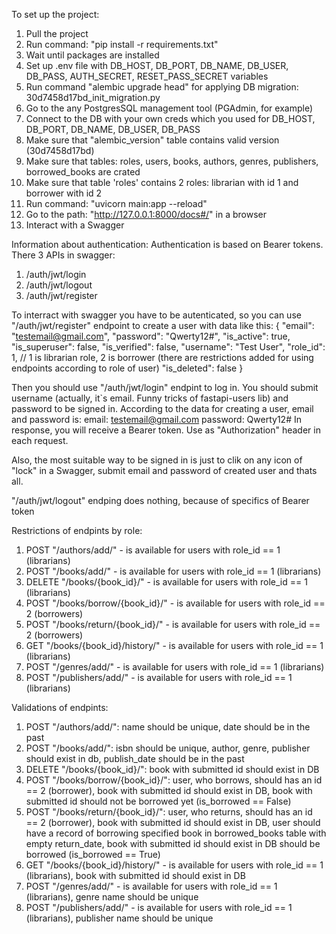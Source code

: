 To set up the project:
1. Pull the project
2. Run command: "pip install -r requirements.txt"
3. Wait until packages are installed
4. Set up .env file with DB_HOST, DB_PORT, DB_NAME, DB_USER, DB_PASS, AUTH_SECRET, RESET_PASS_SECRET variables
5. Run command "alembic upgrade head" for applying DB migration: 30d7458d17bd_init_migration.py
6. Go to the any PostgresSQL management tool (PGAdmin, for example)
7. Connect to the DB with your own creds which you used for DB_HOST, DB_PORT, DB_NAME, DB_USER, DB_PASS
8. Make sure that "alembic_version" table contains valid version (30d7458d17bd)
9. Make sure that tables: roles, users, books, authors, genres, publishers, borrowed_books are crated
10. Make sure that table 'roles' contains 2 roles: librarian with id 1 and borrower with id 2
11. Run command: "uvicorn main:app --reload"
12. Go to the path: "http://127.0.0.1:8000/docs#/" in a browser
13. Interact with a Swagger

Information about authentication:
Authentication is based on Bearer tokens. There 3 APIs in swagger:
1. /auth/jwt/login
2. /auth/jwt/logout
3. /auth/jwt/register
    
To interract with swagger you have to be autenticated, so you can use "/auth/jwt/register" endpoint to create a user with data like this: 
{
  "email": "testemail@gmail.com",
  "password": "Qwerty12#",
  "is_active": true,
  "is_superuser": false,
  "is_verified": false,
  "username": "Test User",
  "role_id": 1, // 1 is librarian role, 2 is borrower (there are restrictions added for using endpoints according to role of user)
  "is_deleted": false
}

Then you should use "/auth/jwt/login" endpint to log in. You should submit username (actually, it`s email. Funny tricks of fastapi-users lib) and password to be signed in. According to the data for creating a user, email and password is:
email: testemail@gmail.com
password: Qwerty12#
In response, you will receive a Bearer token. Use as "Authorization" header in each request.

Also, the most suitable way to be signed in is just to clik on any icon of "lock" in a Swagger, submit email and password of created user and thats all.

"/auth/jwt/logout" endping does nothing, because of specifics of Bearer token

Restrictions of endpints by role:
1. POST "/authors/add/" - is available for users with role_id == 1 (librarians)
2. POST "/books/add/" - is available for users with role_id == 1 (librarians)
3. DELETE "/books/{book_id}/" - is available for users with role_id == 1 (librarians)
4. POST "/books/borrow/{book_id}/" - is available for users with role_id == 2 (borrowers)
5. POST "/books/return/{book_id}/" - is available for users with role_id == 2 (borrowers)
6. GET "/books/{book_id}/history/" - is available for users with role_id == 1 (librarians)
7. POST "/genres/add/" - is available for users with role_id == 1 (librarians)
8. POST "/publishers/add/" - is available for users with role_id == 1 (librarians)

Validations of endpints:
1. POST "/authors/add/": name should be unique, date should be in the past
2. POST "/books/add/": isbn should be unique, author, genre, publisher should exist in db, publish_date should be in the past
3. DELETE "/books/{book_id}/": book with submitted id should exist in DB
4. POST "/books/borrow/{book_id}/": user, who borrows, should has an id == 2 (borrower), book with submitted id should exist in DB, book with submitted id should not be borrowed yet (is_borrowed == False)
5. POST "/books/return/{book_id}/": user, who returns, should has an id == 2 (borrower), book with submitted id should exist in DB, user should have a record of borrowing specified book in borrowed_books table with empty return_date, book with submitted id should exist in DB should be borrowed (is_borrowed == True)
6. GET "/books/{book_id}/history/" - is available for users with role_id == 1 (librarians), book with submitted id should exist in DB
7. POST "/genres/add/" - is available for users with role_id == 1 (librarians), genre name should be unique
8. POST "/publishers/add/" - is available for users with role_id == 1 (librarians), publisher name should be unique



    
    

